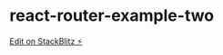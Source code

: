 # react-router-example-two

[Edit on StackBlitz ⚡️](https://stackblitz.com/edit/react-router-example-two)